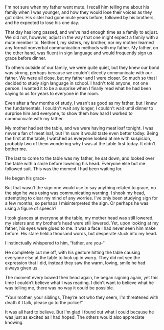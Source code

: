 I'm not sure when my father went mute. I recall him telling me about his family when I was younger, and how they would lose their voices as they got older. His sister had gone mute years before, followed by his brothers, and he expected to lose his one day.

That day has long passed, and we've had enough time as a family to adjust. We did not, however, adjust in the way that one might expect a family with a mute member to. Neither I, my sisters, my brother, nor my mother learned any formal nonverbal communication methods with my father. My father, on the other hand, was fluent in sign language and would frequently sign us grace before dinner.

To others outside of our family, we were quite quiet, but they knew our bond was strong, perhaps because we couldn't directly communicate with our father. We were all close, but my father and I were closer. So much so that I decided to study sign language in school. I hadn't told anyone, not one person. I wanted it to be a surprise when I finally read what he had been saying to us for years to everyone in the room.

Even after a few months of study, I wasn't as good as my father, but I knew the fundamentals. I couldn't wait any longer, I couldn't wait until dinner to surprise him and everyone, to show them how hard I worked to communicate with my father.

My mother had set the table, and we were having meat loaf tonight. I was never a fan of meat loaf, but I'm sure it would taste even better today. Being the first at the table, I watched as everyone looked at me with suspicion, probably two of them wondering why I was at the table first today. It didn't bother me.

The last to come to the table was my father, he sat down, and looked over the table with a smile before lowering his head. Everyone else but me followed suit. This was the moment I had been waiting for. 

He began his grace-

But that wasn’t the sign one would use to say anything related to grace, no the sign he was using was communicating warning. I shook my head, attempting to clear my mind of any worries. I've only been studying sign for a few months, so perhaps I misinterpreted the sign. Or perhaps he was using a figure of speech?

I took glances at everyone at the table, my mother head was still lowered, my sisters and my brother’s head were still lowered. Yet, upon looking at my father, his eyes were glued to me. It was a face I had never seen him make before. His stare held a thousand words, but desperate stuck into my head. 

I instinctually whispered to him, “father, are you-“ 

He completely cut me off, with his gesture hitting the table causing everyone else at the table to look up in worry. They did not see the expression that I did, instead they saw the warm, loving, smile he had always given us. 

The moment every bowed their head again, he began signing again, yet this time I couldn’t believe what I was reading. I didn’t want to believe what he was telling me, there was no way it could be possible. 

“Your mother, your siblings, They’re not who they seem, I’m threatened with death if I talk, please go to the police!”

It was all hard to believe. But I'm glad I found out what I could because he was just as excited as I had hoped. The others would also appreciate knowing.